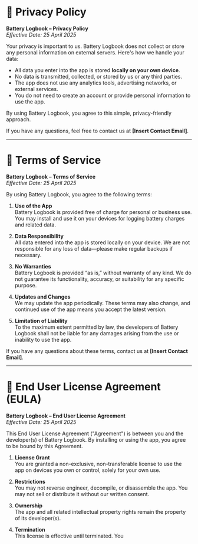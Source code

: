 # 📄 Privacy Policy

**Battery Logbook – Privacy Policy**  
*Effective Date: 25 April 2025*

Your privacy is important to us. Battery Logbook does not collect or store any personal information on external servers. Here's how we handle your data:

- All data you enter into the app is stored **locally on your own device**.
- No data is transmitted, collected, or stored by us or any third parties.
- The app does not use any analytics tools, advertising networks, or external services.
- You do not need to create an account or provide personal information to use the app.

By using Battery Logbook, you agree to this simple, privacy-friendly approach.

If you have any questions, feel free to contact us at **[Insert Contact Email]**.

---

# 📜 Terms of Service

**Battery Logbook – Terms of Service**  
*Effective Date: 25 April 2025*

By using Battery Logbook, you agree to the following terms:

1. **Use of the App**  
   Battery Logbook is provided free of charge for personal or business use. You may install and use it on your devices for logging battery charges and related data.

2. **Data Responsibility**  
   All data entered into the app is stored locally on your device. We are not responsible for any loss of data—please make regular backups if necessary.

3. **No Warranties**  
   Battery Logbook is provided “as is,” without warranty of any kind. We do not guarantee its functionality, accuracy, or suitability for any specific purpose.

4. **Updates and Changes**  
   We may update the app periodically. These terms may also change, and continued use of the app means you accept the latest version.

5. **Limitation of Liability**  
   To the maximum extent permitted by law, the developers of Battery Logbook shall not be liable for any damages arising from the use or inability to use the app.

If you have any questions about these terms, contact us at **[Insert Contact Email]**.

---

# 📘 End User License Agreement (EULA)

**Battery Logbook – End User License Agreement**  
*Effective Date: 25 April 2025*

This End User License Agreement ("Agreement") is between you and the developer(s) of Battery Logbook. By installing or using the app, you agree to be bound by this Agreement.

1. **License Grant**  
   You are granted a non-exclusive, non-transferable license to use the app on devices you own or control, solely for your own use.

2. **Restrictions**  
   You may not reverse engineer, decompile, or disassemble the app. You may not sell or distribute it without our written consent.

3. **Ownership**  
   The app and all related intellectual property rights remain the property of its developer(s).

4. **Termination**  
   This license is effective until terminated. You
